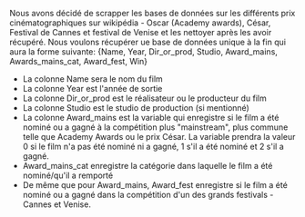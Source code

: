 Nous avons décidé de scrapper les bases de données sur les différents prix cinématographiques sur wikipédia - Oscar (Academy awards), César, Festival de Cannes et festival de Venise et les nettoyer après les avoir récupéré. 
Nous voulons récupérer ue base de données unique à la fin qui aura la forme suivante: {Name, Year, Dir_or_prod, Studio, Award_mains, Awards_mains_cat, Award_fest, Win} 
* La colonne Name sera le nom du film
* La colonne Year est l'année de sortie
* La colonne Dir_or_prod est le réalisateur ou le producteur du film
* La colonne Studio est le studio de production (si mentionné)
* La colonne Award_mains est la variable qui enregistre si le film a été nominé ou a gagné à la compétition plus "mainstream", plus commune telle que Academy Awards ou le prix César. La variable prendra la valeur 0 si le film n'a pas été nominé ni a gagné, 1 s'il a été nominé et 2 s'il a gagné.
* Award_mains_cat enregistre la catégorie dans laquelle le film a été nominé/qu'il a remporté
* De même que pour Award_mains, Award_fest enregistre si le film a été nominé ou a gagné dans la compétition d'un des grands festivals - Cannes et Venise. 
